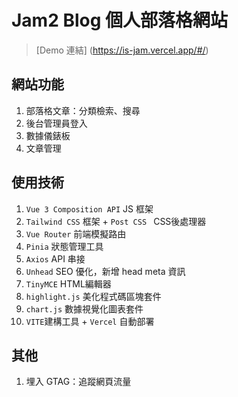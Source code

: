 # Jam2 Blog 個人部落格網站
> [Demo 連結] (https://is-jam.vercel.app/#/)
## 網站功能
1. 部落格文章：分類檢索、搜尋
2. 後台管理員登入
3. 數據儀錶板
4. 文章管理
## 使用技術
1. `Vue 3 Composition API` JS 框架
2. `Tailwind CSS` 框架  + `Post CSS ` CSS後處理器
3. `Vue Router` 前端模擬路由
4. `Pinia` 狀態管理工具
5. `Axios` API 串接
6. `Unhead` SEO 優化，新增 head meta 資訊
7. `TinyMCE` HTML編輯器
8. `highlight.js` 美化程式碼區塊套件
9. `chart.js` 數據視覺化圖表套件
10. `VITE`建構工具 + `Vercel` 自動部署

## 其他
1. 埋入 GTAG：追蹤網頁流量
